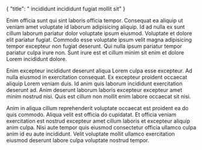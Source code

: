 {
"title": " incididunt incididunt fugiat mollit sit"
}

Enim officia sunt qui sint laboris officia tempor. Consequat ea aliquip ut veniam amet voluptate id laborum adipisicing aliquip. Id ad nulla ex sunt cillum laborum pariatur dolor voluptate ipsum eiusmod. Voluptate et dolore elit pariatur fugiat. Commodo esse voluptate ipsum velit magna adipisicing tempor excepteur non fugiat deserunt. Qui nulla ipsum pariatur tempor pariatur culpa irure non. Sunt irure est et cillum minim sit enim et dolore Lorem incididunt dolore.

Enim excepteur incididunt deserunt aliqua Lorem culpa esse excepteur. Ad nulla eiusmod in exercitation consequat. Ex excepteur proident occaecat aliquip Lorem veniam duis. Id anim quis laborum incididunt exercitation deserunt ad. Anim deserunt laborum laboris excepteur excepteur amet minim nostrud nisi. Quis est cillum non mollit enim labore occaecat sit nisi.

Anim in aliqua cillum reprehenderit voluptate occaecat est proident ea do quis commodo. Aliqua velit est officia do cupidatat. Et officia veniam exercitation est nostrud excepteur amet cillum laboris et excepteur aliquip anim culpa. Nisi aute tempor quis eiusmod consectetur officia ullamco culpa anim id eu aute incididunt. Velit voluptate mollit ullamco exercitation eiusmod deserunt labore culpa voluptate nostrud tempor.